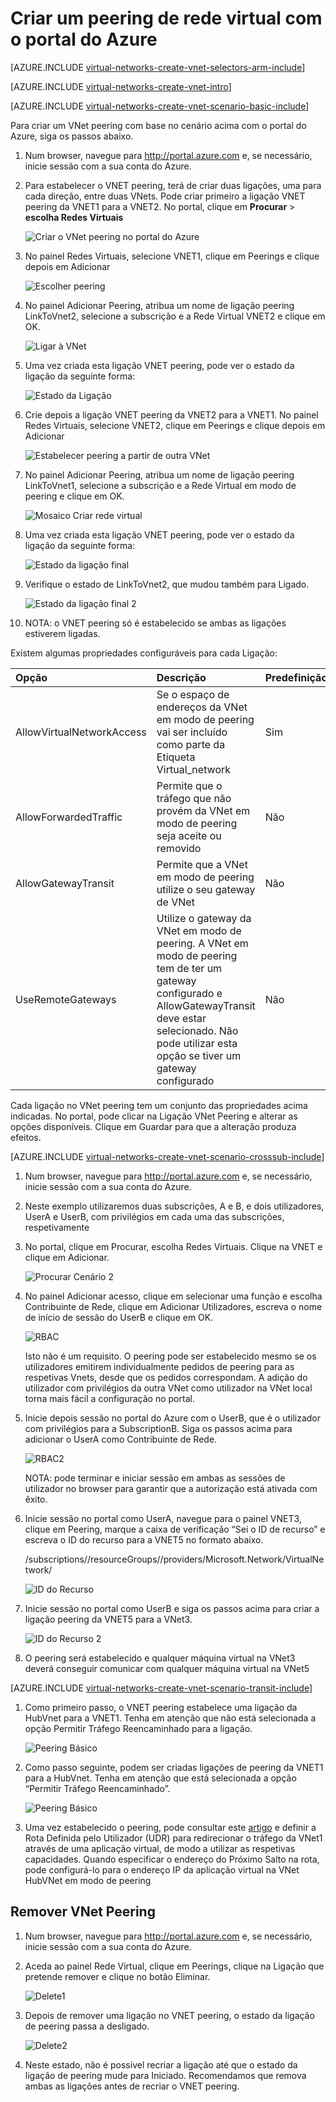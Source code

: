 <properties
   pageTitle="Criar VNet Peering através do Portal do Azure | Microsoft Azure"
   description="Saiba como criar uma rede virtual com o portal do Azure no Resource Manager."
   services="virtual-network"
   documentationCenter=""
   authors="narayanannamalai"
   manager="jefco"
   editor=""
   tags="azure-resource-manager"/>

<tags
   ms.service="virtual-network"
   ms.devlang="na"
   ms.topic="hero-article"
   ms.tgt_pltfrm="na"
   ms.workload="infrastructure-services"
   ms.date="03/15/2016"
   ms.author="telmos"/>

# Criar um peering de rede virtual com o portal do Azure

[AZURE.INCLUDE [virtual-networks-create-vnet-selectors-arm-include](../../includes/virtual-networks-create-vnetpeering-selectors-arm-include.md)]

[AZURE.INCLUDE [virtual-networks-create-vnet-intro](../../includes/virtual-networks-create-vnetpeering-intro-include.md)]

[AZURE.INCLUDE [virtual-networks-create-vnet-scenario-basic-include](../../includes/virtual-networks-create-vnetpeering-scenario-basic-include.md)]

Para criar um VNet peering com base no cenário acima com o portal do Azure, siga os passos abaixo.

1. Num browser, navegue para http://portal.azure.com e, se necessário, inicie sessão com a sua conta do Azure.
2. Para estabelecer o VNET peering, terá de criar duas ligações, uma para cada direção, entre duas VNets. Pode criar primeiro a ligação VNET peering da VNET1 para a VNET2. No portal, clique em **Procurar** > **escolha Redes Virtuais** 

    ![Criar o VNet peering no portal do Azure](./media/virtual-networks-create-vnetpeering-arm-portal/figure01.png)

3. No painel Redes Virtuais, selecione VNET1, clique em Peerings e clique depois em Adicionar

    ![Escolher peering](./media/virtual-networks-create-vnetpeering-arm-portal/figure02.png)

4. No painel Adicionar Peering, atribua um nome de ligação peering LinkToVnet2, selecione a subscrição e a Rede Virtual VNET2 e clique em OK.

    ![Ligar à VNet](./media/virtual-networks-create-vnetpeering-arm-portal/figure03.png)

5. Uma vez criada esta ligação VNET peering, pode ver o estado da ligação da seguinte forma:

    ![Estado da Ligação](./media/virtual-networks-create-vnetpeering-arm-portal/figure04.png)

6. Crie depois a ligação VNET peering da VNET2 para a VNET1. No painel Redes Virtuais, selecione VNET2, clique em Peerings e clique depois em Adicionar 

    ![Estabelecer peering a partir de outra VNet](./media/virtual-networks-create-vnetpeering-arm-portal/figure05.png)

7. No painel Adicionar Peering, atribua um nome de ligação peering LinkToVnet1, selecione a subscrição e a Rede Virtual em modo de peering e clique em OK.

    ![Mosaico Criar rede virtual](./media/virtual-networks-create-vnetpeering-arm-portal/figure06.png)

8. Uma vez criada esta ligação VNET peering, pode ver o estado da ligação da seguinte forma:

    ![Estado da ligação final](./media/virtual-networks-create-vnetpeering-arm-portal/figure07.png)

9. Verifique o estado de LinkToVnet2, que mudou também para Ligado.  

    ![Estado da ligação final 2](./media/virtual-networks-create-vnetpeering-arm-portal/figure08.png)

10. NOTA: o VNET peering só é estabelecido se ambas as ligações estiverem ligadas. 

Existem algumas propriedades configuráveis para cada Ligação:

|Opção|Descrição|Predefinição|
|:-----|:----------|:------|
|AllowVirtualNetworkAccess|Se o espaço de endereços da VNet em modo de peering vai ser incluído como parte da Etiqueta Virtual_network|Sim|
|AllowForwardedTraffic|Permite que o tráfego que não provém da VNet em modo de peering seja aceite ou removido|Não|
|AllowGatewayTransit|Permite que a VNet em modo de peering utilize o seu gateway de VNet|Não|
|UseRemoteGateways|Utilize o gateway da VNet em modo de peering. A VNet em modo de peering tem de ter um gateway configurado e AllowGatewayTransit deve estar selecionado. Não pode utilizar esta opção se tiver um gateway configurado|Não|

Cada ligação no VNet peering tem um conjunto das propriedades acima indicadas. No portal, pode clicar na Ligação VNet Peering e alterar as opções disponíveis. Clique em Guardar para que a alteração produza efeitos.

[AZURE.INCLUDE [virtual-networks-create-vnet-scenario-crosssub-include](../../includes/virtual-networks-create-vnetpeering-scenario-crosssub-include.md)]

1. Num browser, navegue para http://portal.azure.com e, se necessário, inicie sessão com a sua conta do Azure.
2. Neste exemplo utilizaremos duas subscrições, A e B, e dois utilizadores, UserA e UserB, com privilégios em cada uma das subscrições, respetivamente
2. No portal, clique em Procurar, escolha Redes Virtuais. Clique na VNET e clique em Adicionar.

    ![Procurar Cenário 2](./media/virtual-networks-create-vnetpeering-arm-portal/figure09.png)

3. No painel Adicionar acesso, clique em selecionar uma função e escolha Contribuinte de Rede, clique em Adicionar Utilizadores, escreva o nome de início de sessão do UserB e clique em OK.

    ![RBAC](./media/virtual-networks-create-vnetpeering-arm-portal/figure10.png)

   Isto não é um requisito. O peering pode ser estabelecido mesmo se os utilizadores emitirem individualmente pedidos de peering para as respetivas Vnets, desde que os pedidos correspondam. A adição do utilizador com privilégios da outra VNet como utilizador na VNet local torna mais fácil a configuração no portal. 

4. Inicie depois sessão no portal do Azure com o UserB, que é o utilizador com privilégios para a SubscriptionB. Siga os passos acima para adicionar o UserA como Contribuinte de Rede.

    ![RBAC2](./media/virtual-networks-create-vnetpeering-arm-portal/figure11.png)

    NOTA: pode terminar e iniciar sessão em ambas as sessões de utilizador no browser para garantir que a autorização está ativada com êxito.

5. Inicie sessão no portal como UserA, navegue para o painel VNET3, clique em Peering, marque a caixa de verificação “Sei o ID de recurso” e escreva o ID do recurso para a VNET5 no formato abaixo.

    /subscriptions/<Subscription- ID>/resourceGroups/<ResourceGroupName>/providers/Microsoft.Network/VirtualNetwork/<VNET name>

    ![ID do Recurso](./media/virtual-networks-create-vnetpeering-arm-portal/figure12.png)

6. Inicie sessão no portal como UserB e siga os passos acima para criar a ligação peering da VNET5 para a VNet3. 

    ![ID do Recurso 2](./media/virtual-networks-create-vnetpeering-arm-portal/figure13.png)

7. O peering será estabelecido e qualquer máquina virtual na VNet3 deverá conseguir comunicar com qualquer máquina virtual na VNet5

[AZURE.INCLUDE [virtual-networks-create-vnet-scenario-transit-include](../../includes/virtual-networks-create-vnetpeering-scenario-transit-include.md)]

1. Como primeiro passo, o VNET peering estabelece uma ligação da HubVnet para a VNET1. Tenha em atenção que não está selecionada a opção Permitir Tráfego Reencaminhado para a ligação.

    ![Peering Básico](./media/virtual-networks-create-vnetpeering-arm-portal/figure14.png)

2. Como passo seguinte, podem ser criadas ligações de peering da VNET1 para a HubVnet. Tenha em atenção que está selecionada a opção “Permitir Tráfego Reencaminhado”. 

    ![Peering Básico](./media/virtual-networks-create-vnetpeering-arm-portal/figure15a.png)

3. Uma vez estabelecido o peering, pode consultar este [artigo](virtual-network-create-udr-arm-ps.md) e definir a Rota Definida pelo Utilizador (UDR) para redirecionar o tráfego da VNet1 através de uma aplicação virtual, de modo a utilizar as respetivas capacidades. Quando especificar o endereço do Próximo Salto na rota, pode configurá-lo para o endereço IP da aplicação virtual na VNet HubVNet em modo de peering

## Remover VNet Peering

1.  Num browser, navegue para http://portal.azure.com e, se necessário, inicie sessão com a sua conta do Azure.
2.  Aceda ao painel Rede Virtual, clique em Peerings, clique na Ligação que pretende remover e clique no botão Eliminar. 

    ![Delete1](./media/virtual-networks-create-vnetpeering-arm-portal/figure15.png)

3. Depois de remover uma ligação no VNET peering, o estado da ligação de peering passa a desligado.

    ![Delete2](./media/virtual-networks-create-vnetpeering-arm-portal/figure16.png)

4. Neste estado, não é possível recriar a ligação até que o estado da ligação de peering mude para Iniciado. Recomendamos que remova ambas as ligações antes de recriar o VNET peering. 



<!--HONumber=Aug16_HO1-->


